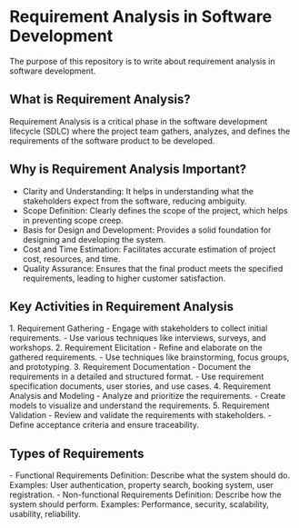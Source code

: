 <h1>Requirement Analysis in Software Development</h1>
The purpose of this repository is to write about requirement analysis in software development.

<h2>What is Requirement Analysis?</h2>
Requirement Analysis is a critical phase in the software development lifecycle (SDLC) where the project team gathers, analyzes, and defines the requirements of the software product to be developed.

<h2>Why is Requirement Analysis Important?</h2>
<ul>
  <li>Clarity and Understanding: It helps in understanding what the stakeholders expect from the software, reducing ambiguity.</li>
  <li>Scope Definition: Clearly defines the scope of the project, which helps in preventing scope creep.</li>
  <li>Basis for Design and Development: Provides a solid foundation for designing and developing the system.</li>
  <li>Cost and Time Estimation: Facilitates accurate estimation of project cost, resources, and time.</li>
  <li>Quality Assurance: Ensures that the final product meets the specified requirements, leading to higher customer satisfaction.</li>
</ul>


<h2>Key Activities in Requirement Analysis</h2>
1. Requirement Gathering
- Engage with stakeholders to collect initial requirements.
- Use various techniques like interviews, surveys, and workshops.
2. Requirement Elicitation
- Refine and elaborate on the gathered requirements.
- Use techniques like brainstorming, focus groups, and prototyping.
3. Requirement Documentation
- Document the requirements in a detailed and structured format.
- Use requirement specification documents, user stories, and use cases.
4. Requirement Analysis and Modeling
- Analyze and prioritize the requirements.
- Create models to visualize and understand the requirements.
5. Requirement Validation
- Review and validate the requirements with stakeholders.
- Define acceptance criteria and ensure traceability.

<h2>Types of Requirements</h2>
- Functional Requirements
Definition: Describe what the system should do.
Examples: User authentication, property search, booking system, user registration.
- Non-functional Requirements
Definition: Describe how the system should perform.
Examples: Performance, security, scalability, usability, reliability.
